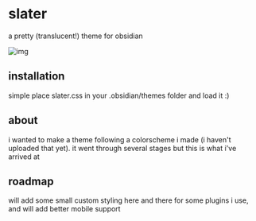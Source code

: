 # slater
a pretty (translucent!) theme for obsidian

![img](https://preview.redd.it/guivppy4mxbc1.png?width=1920&format=png&auto=webp&s=360de970ab1b5860cd3d74ad9e0dfa2a2ad6b55d)

## installation
simple place slater.css in your .obsidian/themes folder and load it :)

## about
i wanted to make a theme following a colorscheme i made (i haven't uploaded that yet). it went through several stages but this is what i've arrived at

## roadmap
will add some small custom styling here and there for some plugins i use, and will add better mobile support

